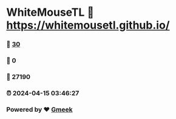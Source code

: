 # WhiteMouseTL :link: https://whitemousetl.github.io/ 
### :page_facing_up: [30](https://whitemousetl.github.io//tag.html) 
### :speech_balloon: 0 
### :hibiscus: 27190 
### :alarm_clock: 2024-04-15 03:46:27 
### Powered by :heart: [Gmeek](https://github.com/Meekdai/Gmeek)
